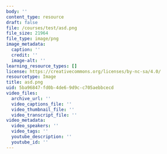```yaml
---
body: ''
content_type: resource
draft: false
file: /courses/test/asd.png
file_size: 21964
file_type: image/png
image_metadata:
  caption: ''
  credit: ''
  image-alt: ''
learning_resource_types: []
license: https://creativecommons.org/licenses/by-nc-sa/4.0/
resourcetype: Image
title: asd.png
uid: 5ba96847-fd0b-4de6-9d9c-c705aebbcecd
video_files:
  archive_url: ''
  video_captions_file: ''
  video_thumbnail_file: ''
  video_transcript_file: ''
video_metadata:
  video_speakers: ''
  video_tags: ''
  youtube_description: ''
  youtube_id: ''
---
```

